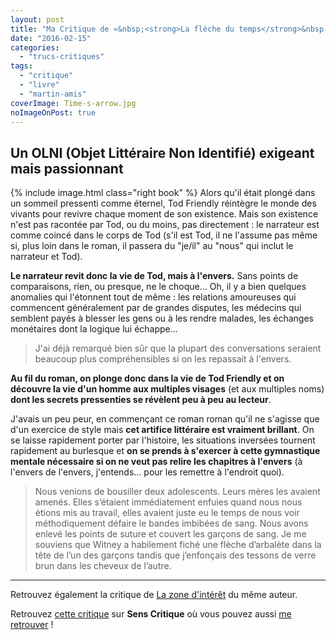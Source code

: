 ```yaml
---
layout: post
title: "Ma Critique de «&nbsp;<strong>La flèche du temps</strong>&nbsp;» de <em>Martin Amis</em>"
date: "2016-02-15"
categories: 
  - "trucs-critiques"
tags: 
  - "critique"
  - "livre"
  - "martin-amis"
coverImage: Time-s-arrow.jpg
noImageOnPost: true
---
```


## Un OLNI (Objet Littéraire Non Identifié) exigeant mais passionnant

{% include image.html class="right book" %}
Alors qu'il était plongé dans un sommeil pressenti comme éternel, Tod Friendly réintègre le monde des vivants pour revivre chaque moment de son existence. Mais son existence n'est pas racontée par Tod, ou du moins, pas directement : le narrateur est comme coincé dans le corps de Tod (s'il est Tod, il ne l'assume pas même si, plus loin dans le roman, il passera du "je/il" au "nous" qui inclut le narrateur et Tod).

**Le narrateur revit donc la vie de Tod, mais à l'envers.** Sans points de comparaisons, rien, ou presque, ne le choque... Oh, il y a bien quelques anomalies qui l'étonnent tout de même : les relations amoureuses qui commencent généralement par de grandes disputes, les médecins qui semblent payés à blesser les gens ou à les rendre malades, les échanges monétaires dont la logique lui échappe...

<blockquote class="citation">J'ai déjà remarqué bien sûr que la plupart des conversations seraient beaucoup plus compréhensibles si on les repassait à l'envers.</blockquote>

**Au fil du roman, on plonge donc dans la vie de Tod Friendly et on découvre la vie d'un homme aux multiples visages** (et aux multiples noms) **dont les secrets pressenties se révèlent peu à peu au lecteur**.

J'avais un peu peur, en commençant ce roman roman qu'il ne s'agisse que d'un exercice de style mais **cet artifice littéraire est vraiment brillant**. On se laisse rapidement porter par l'histoire, les situations inversées tournent rapidement au burlesque et **on se prends à s'exercer à cette gymnastique mentale nécessaire si on ne veut pas relire les chapitres à l'envers** (à l'envers de l'envers, j'entends... pour les remettre à l'endroit quoi).

<blockquote class="citation">Nous venions de bousiller deux adolescents. Leurs mères les avaient amenés. Elles s’étaient immédiatement enfuies quand nous nous étions mis au travail, elles avaient juste eu le temps de nous voir méthodiquement défaire le bandes imbibées de sang. Nous avons enlevé les points de suture et couvert les garçons de sang. Je me souviens que Witney a habilement fiché une flèche d’arbalète dans la tête de l’un des garçons tandis que j’enfonçais des tessons de verre brun dans les cheveux de l’autre.</blockquote>

* * *

Retrouvez également la critique de [La zone d'intérêt](/2015/10/marivaudage-a-auschwitz/) du même auteur.

Retrouvez [cette critique](http://www.senscritique.com/livre/La_fleche_du_temps/critique/84183142) sur **Sens Critique** où vous pouvez aussi [me retrouver](http://www.senscritique.com/Arnaud_Malon) !
